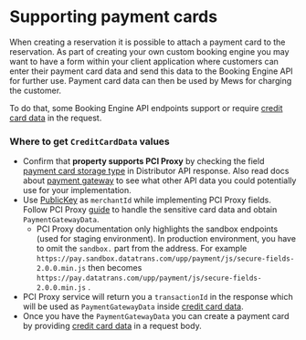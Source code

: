 # Supporting payment cards

When creating a reservation it is possible to attach a payment card to the reservation.
As part of creating your own custom booking engine you may want to have a form within your client application where customers
can enter their payment card data and send this data to the Booking Engine API for further use.
Payment card data can then be used by Mews for charging the customer.

To do that, some Booking Engine API endpoints support or require [credit card data](../operations.md#credit-card-data) in the request.

### Where to get `CreditCardData` values

* Confirm that **property supports PCI Proxy** by checking the field [payment card storage type](../operations.md#payment-card-storage-type) in Distributor API response. Also read docs about [payment gateway](../operations.md#payment-gateway) to see what other API data you could potentially use for your implementation.
* Use [PublicKey](../operations.md#payment-gateway) as `merchantId` while implementing PCI Proxy fields. Follow PCI Proxy [guide](https://docs.pci-proxy.com/collect-and-store-cards/capture-iframes) to handle the sensitive card data and obtain `PaymentGatewayData`.
  * PCI Proxy documentation only highlights the sandbox endpoints (used for staging environment). In production environment, you have to omit the `sandbox.` part from the address. For example `https://pay.sandbox.datatrans.com/upp/payment/js/secure-fields-2.0.0.min.js` then becomes `https://pay.datatrans.com/upp/payment/js/secure-fields-2.0.0.min.js` .
* PCI Proxy service will return you a `transactionId` in the response which will be used as `PaymentGatewayData` inside [credit card data](../operations.md#credit-card-data).
* Once you have the `PaymentGatewayData` you can create a payment card by providing [credit card data](../operations.md#credit-card-data) in a request body.

